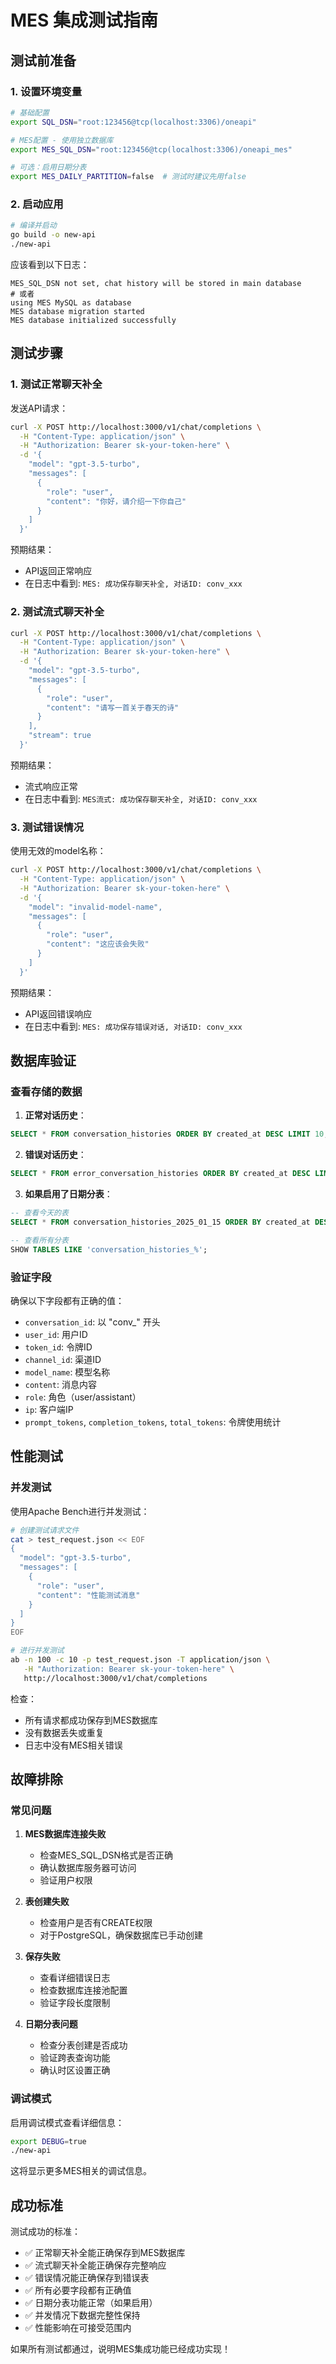 # MES 集成测试指南

## 测试前准备

### 1. 设置环境变量

```bash
# 基础配置
export SQL_DSN="root:123456@tcp(localhost:3306)/oneapi"

# MES配置 - 使用独立数据库
export MES_SQL_DSN="root:123456@tcp(localhost:3306)/oneapi_mes"

# 可选：启用日期分表
export MES_DAILY_PARTITION=false  # 测试时建议先用false
```

### 2. 启动应用

```bash
# 编译并启动
go build -o new-api
./new-api
```

应该看到以下日志：
```
MES_SQL_DSN not set, chat history will be stored in main database
# 或者
using MES MySQL as database
MES database migration started
MES database initialized successfully
```

## 测试步骤

### 1. 测试正常聊天补全

发送API请求：

```bash
curl -X POST http://localhost:3000/v1/chat/completions \
  -H "Content-Type: application/json" \
  -H "Authorization: Bearer sk-your-token-here" \
  -d '{
    "model": "gpt-3.5-turbo",
    "messages": [
      {
        "role": "user",
        "content": "你好，请介绍一下你自己"
      }
    ]
  }'
```

预期结果：
- API返回正常响应
- 在日志中看到: `MES: 成功保存聊天补全, 对话ID: conv_xxx`

### 2. 测试流式聊天补全

```bash
curl -X POST http://localhost:3000/v1/chat/completions \
  -H "Content-Type: application/json" \
  -H "Authorization: Bearer sk-your-token-here" \
  -d '{
    "model": "gpt-3.5-turbo",
    "messages": [
      {
        "role": "user",
        "content": "请写一首关于春天的诗"
      }
    ],
    "stream": true
  }'
```

预期结果：
- 流式响应正常
- 在日志中看到: `MES流式: 成功保存聊天补全, 对话ID: conv_xxx`

### 3. 测试错误情况

使用无效的model名称：

```bash
curl -X POST http://localhost:3000/v1/chat/completions \
  -H "Content-Type: application/json" \
  -H "Authorization: Bearer sk-your-token-here" \
  -d '{
    "model": "invalid-model-name",
    "messages": [
      {
        "role": "user",
        "content": "这应该会失败"
      }
    ]
  }'
```

预期结果：
- API返回错误响应
- 在日志中看到: `MES: 成功保存错误对话, 对话ID: conv_xxx`

## 数据库验证

### 查看存储的数据

1. **正常对话历史**：
```sql
SELECT * FROM conversation_histories ORDER BY created_at DESC LIMIT 10;
```

2. **错误对话历史**：
```sql
SELECT * FROM error_conversation_histories ORDER BY created_at DESC LIMIT 10;
```

3. **如果启用了日期分表**：
```sql
-- 查看今天的表
SELECT * FROM conversation_histories_2025_01_15 ORDER BY created_at DESC LIMIT 10;

-- 查看所有分表
SHOW TABLES LIKE 'conversation_histories_%';
```

### 验证字段

确保以下字段都有正确的值：
- `conversation_id`: 以 "conv_" 开头
- `user_id`: 用户ID
- `token_id`: 令牌ID  
- `channel_id`: 渠道ID
- `model_name`: 模型名称
- `content`: 消息内容
- `role`: 角色（user/assistant）
- `ip`: 客户端IP
- `prompt_tokens`, `completion_tokens`, `total_tokens`: 令牌使用统计

## 性能测试

### 并发测试

使用Apache Bench进行并发测试：

```bash
# 创建测试请求文件
cat > test_request.json << EOF
{
  "model": "gpt-3.5-turbo",
  "messages": [
    {
      "role": "user", 
      "content": "性能测试消息"
    }
  ]
}
EOF

# 进行并发测试
ab -n 100 -c 10 -p test_request.json -T application/json \
   -H "Authorization: Bearer sk-your-token-here" \
   http://localhost:3000/v1/chat/completions
```

检查：
- 所有请求都成功保存到MES数据库
- 没有数据丢失或重复
- 日志中没有MES相关错误

## 故障排除

### 常见问题

1. **MES数据库连接失败**
   - 检查MES_SQL_DSN格式是否正确
   - 确认数据库服务器可访问
   - 验证用户权限

2. **表创建失败**
   - 检查用户是否有CREATE权限
   - 对于PostgreSQL，确保数据库已手动创建

3. **保存失败**
   - 查看详细错误日志
   - 检查数据库连接池配置
   - 验证字段长度限制

4. **日期分表问题**
   - 检查分表创建是否成功
   - 验证跨表查询功能
   - 确认时区设置正确

### 调试模式

启用调试模式查看详细信息：

```bash
export DEBUG=true
./new-api
```

这将显示更多MES相关的调试信息。

## 成功标准

测试成功的标准：
- ✅ 正常聊天补全能正确保存到MES数据库
- ✅ 流式聊天补全能正确保存完整响应
- ✅ 错误情况能正确保存到错误表
- ✅ 所有必要字段都有正确值
- ✅ 日期分表功能正常（如果启用）
- ✅ 并发情况下数据完整性保持
- ✅ 性能影响在可接受范围内

如果所有测试都通过，说明MES集成功能已经成功实现！